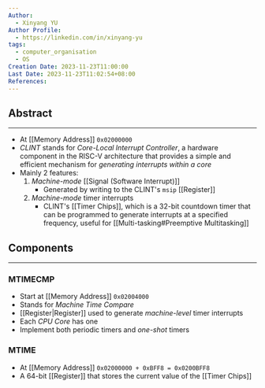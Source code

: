 ```yaml
---
Author:
  - Xinyang YU
Author Profile:
  - https://linkedin.com/in/xinyang-yu
tags:
  - computer_organisation
  - OS
Creation Date: 2023-11-23T11:00:00
Last Date: 2023-11-23T11:02:54+08:00
References:
---
```

## Abstract
---
-  At [[Memory Address]] `0x02000000`
- *CLINT* stands for *Core-Local Interrupt Controller*,  a hardware component in the RISC-V architecture that provides a simple and efficient mechanism for *generating interrupts within a core*
- Mainly 2 features:
	1) *Machine-mode* [[Signal (Software Interrupt)]]
		- Generated by writing to the CLINT's `msip` [[Register]]
	2) *Machine-mode* timer interrupts
		- CLINT's [[Timer Chips]], which is a 32-bit countdown timer that can be programmed to generate interrupts at a specified frequency, useful for [[Multi-tasking#Preemptive Multitasking]]

## Components
---
### MTIMECMP
- Start at [[Memory Address]] `0x02004000`
- Stands for *Machine Time Compare*
- [[Register|Register]] used to generate *machine-level* timer interrupts
- Each *CPU Core* has one
- Implement both periodic timers and *one-shot* timers
### MTIME
- At [[Memory Address]] `0x02000000 + 0xBFF8 = 0x0200BFF8`
- A 64-bit [[Register]] that stores the current value of the [[Timer Chips]]